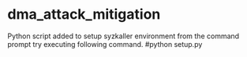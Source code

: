 # dma_attack_mitigation
Python script added to setup syzkaller environment
from the command prompt try executing following command. 
#python setup.py
